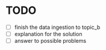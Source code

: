 # TODO
- [ ] finish the data ingestion to topic_b
- [ ] explanation for the solution
- [ ] answer to possible problems